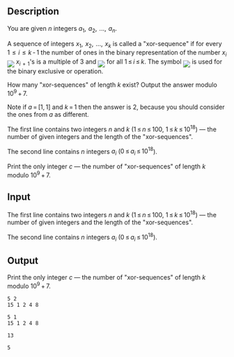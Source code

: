 ## Description

<div><p>You are given <span class="tex-span"><i>n</i></span> integers <span class="tex-span"><i>a</i><sub class="lower-index">1</sub>,  <i>a</i><sub class="lower-index">2</sub>,  ...,  <i>a</i><sub class="lower-index"><i>n</i></sub></span>.</p><p>A sequence of integers <span class="tex-span"><i>x</i><sub class="lower-index">1</sub>,  <i>x</i><sub class="lower-index">2</sub>,  ...,  <i>x</i><sub class="lower-index"><i>k</i></sub></span> is called a "<span class="tex-font-style-tt">xor-sequence</span>" if for every <span class="tex-span">1  ≤  <i>i</i>  ≤  <i>k</i> - 1</span> the number of ones in the binary representation of the number <span class="tex-span"><i>x</i><sub class="lower-index"><i>i</i></sub></span> <img align="middle" class="tex-formula" src="file://9nYQ9C5J.png" style="max-width: 100.0%;max-height: 100.0%;"> <span class="tex-span"><i>x</i><sub class="lower-index"><i>i</i>  +  1</sub></span>'s is a multiple of <span class="tex-span">3</span> and <img align="middle" class="tex-formula" src="file://aupGKCEl.png" style="max-width: 100.0%;max-height: 100.0%;"> for all <span class="tex-span">1 ≤ <i>i</i> ≤ <i>k</i></span>. The symbol <img align="middle" class="tex-formula" src="file://sHzvCaYY.png" style="max-width: 100.0%;max-height: 100.0%;"> is used for the binary exclusive or operation.</p><p>How many "<span class="tex-font-style-tt">xor-sequences</span>" of length <span class="tex-span"><i>k</i></span> exist? Output the answer modulo <span class="tex-span">10<sup class="upper-index">9</sup> + 7</span>.</p><p><span class="tex-font-style-bf">Note if <span class="tex-span"><i>a</i> = [1, 1]</span> and <span class="tex-span"><i>k</i> = 1</span> then the answer is <span class="tex-span">2</span>, because you should consider the ones from <span class="tex-span"><i>a</i></span> as different.</span></p></div><div class="input-specification"><p>The first line contains two integers <span class="tex-span"><i>n</i></span> and <span class="tex-span"><i>k</i></span> (<span class="tex-span">1 ≤ <i>n</i> ≤ 100</span>, <span class="tex-span">1 ≤ <i>k</i> ≤ 10<sup class="upper-index">18</sup></span>) — the number of given integers and the length of the "<span class="tex-font-style-tt">xor-sequences</span>".</p><p>The second line contains <span class="tex-span"><i>n</i></span> integers <span class="tex-span"><i>a</i><sub class="lower-index"><i>i</i></sub></span> (<span class="tex-span">0 ≤ <i>a</i><sub class="lower-index"><i>i</i></sub> ≤ 10<sup class="upper-index">18</sup></span>).</p></div><div class="output-specification"><p>Print the only integer <span class="tex-span"><i>c</i></span> — the number of "<span class="tex-font-style-tt">xor-sequences</span>" of length <span class="tex-span"><i>k</i></span> modulo <span class="tex-span">10<sup class="upper-index">9</sup> + 7</span>.</p></div>

## Input

<p>The first line contains two integers <span class="tex-span"><i>n</i></span> and <span class="tex-span"><i>k</i></span> (<span class="tex-span">1 ≤ <i>n</i> ≤ 100</span>, <span class="tex-span">1 ≤ <i>k</i> ≤ 10<sup class="upper-index">18</sup></span>) — the number of given integers and the length of the "<span class="tex-font-style-tt">xor-sequences</span>".</p><p>The second line contains <span class="tex-span"><i>n</i></span> integers <span class="tex-span"><i>a</i><sub class="lower-index"><i>i</i></sub></span> (<span class="tex-span">0 ≤ <i>a</i><sub class="lower-index"><i>i</i></sub> ≤ 10<sup class="upper-index">18</sup></span>).</p>

## Output

<p>Print the only integer <span class="tex-span"><i>c</i></span> — the number of "<span class="tex-font-style-tt">xor-sequences</span>" of length <span class="tex-span"><i>k</i></span> modulo <span class="tex-span">10<sup class="upper-index">9</sup> + 7</span>.</p>





```input1
5 2
15 1 2 4 8

```




```input2
5 1
15 1 2 4 8

```




```output1
13

```




```output2
5

```


